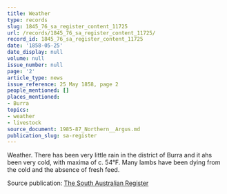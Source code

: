```yaml
---
title: Weather
type: records
slug: 1845_76_sa_register_content_11725
url: /records/1845_76_sa_register_content_11725/
record_id: 1845_76_sa_register_content_11725
date: '1858-05-25'
date_display: null
volume: null
issue_number: null
page: '2'
article_type: news
issue_reference: 25 May 1858, page 2
people_mentioned: []
places_mentioned:
- Burra
topics:
- weather
- livestock
source_document: 1985-87_Northern__Argus.md
publication_slug: sa-register
---
```


Weather.  There has been very little rain in the district of Burra and it ahs been very cold, with maxima of c. 54°F.  Many lambs have been dying from the cold and the absence of fresh feed.


Source publication: [The South Australian Register](/publications/sa-register/)
